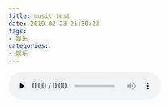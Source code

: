 ```yaml
---
title: music-test
date: 2019-02-23 21:30:23
tags:
- 娱乐
categories:
- 娱乐
---
```



<audio id="audio" controls="" preload="none">
      <source id="mp3" src="http://pnbd44c64.bkt.clouddn.com/%E5%AB%A3%E6%9C%A8%E6%9E%9C%E6%9E%9C%20-%20%E8%B5%B0%E6%B1%9F%E5%8D%97%EF%BC%88Cover%20%E4%BA%A6%E4%BC%8A%EF%BC%89.mp3">
      </audio>